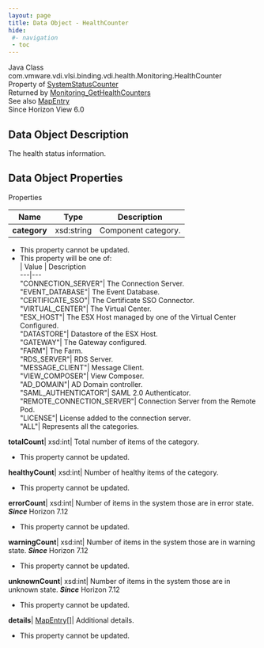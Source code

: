 ```yaml
---
layout: page
title: Data Object - HealthCounter
hide:
 #- navigation
 - toc
---
```






Java Class
    com.vmware.vdi.vlsi.binding.vdi.health.Monitoring.HealthCounter  
Property of
     [SystemStatusCounter](vdi.health.Monitoring.SystemStatusCounter.md#field_detail)  
Returned by
     [Monitoring_GetHealthCounters](vdi.health.Monitoring.md#getHealthCounters)  
See also
     [MapEntry](vdi.util.MapEntry.md)  
Since 
    Horizon View 6.0

## Data Object Description 

The health status information. 

## Data Object Properties

Properties

Name |  Type |  Description   
---|---|---  
**category**|  xsd:string|  Component category.   


 * This property cannot be updated.
  * This property will be one of:  
|  Value |  Description   
---|---  
"CONNECTION_SERVER"| The Connection Server.  
"EVENT_DATABASE"| The Event Database.  
"CERTIFICATE_SSO"| The Certificate SSO Connector.  
"VIRTUAL_CENTER"| The Virtual Center.  
"ESX_HOST"| The ESX Host managed by one of the Virtual Center Configured.  
"DATASTORE"| Datastore of the ESX Host.  
"GATEWAY"| The Gateway configured.  
"FARM"| The Farm.  
"RDS_SERVER"| RDS Server.  
"MESSAGE_CLIENT"| Message Client.  
"VIEW_COMPOSER"| View Composer.  
"AD_DOMAIN"| AD Domain controller.  
"SAML_AUTHENTICATOR"| SAML 2.0 Authenticator.  
"REMOTE_CONNECTION_SERVER"| Connection Server from the Remote Pod.  
"LICENSE"| License added to the connection server.  
"ALL"| Represents all the categories.  

  
**totalCount**|  xsd:int|  Total number of items of the category.   


 * This property cannot be updated.

  
**healthyCount**|  xsd:int|  Number of healthy items of the category.   


 * This property cannot be updated.

  
**errorCount**|  xsd:int|  Number of items in the system those are in error state.  **_Since_** Horizon 7.12  


 * This property cannot be updated.

  
**warningCount**|  xsd:int|  Number of items in the system those are in warning state.  **_Since_** Horizon 7.12  


 * This property cannot be updated.

  
**unknownCount**|  xsd:int|  Number of items in the system those are in unknown state.  **_Since_** Horizon 7.12  


 * This property cannot be updated.

  
**details**| [MapEntry[]](vdi.util.MapEntry.md)|  Additional details.   


 * This property cannot be updated.

  
  
  
   
  
  

